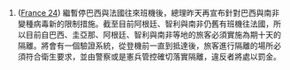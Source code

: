 1. ([France 24](https://bit.ly/3ebHyR7)) 繼暫停巴西與法國往來班機後，總理昨天再宣布針對巴西與南非變種病毒新的限制措施。截至目前阿根廷、智利與南非仍舊有班機往法國，所以目前自巴西、圭亞那、阿根廷、智利與南非等地的旅客必須實施為期十天的隔離。將會有一個驗證系統，從登機前一直到抵達後，旅客進行隔離的場所必須符合衛生要求，並由警察或是憲兵管控確切落實隔離，違反者將處以罰金。
